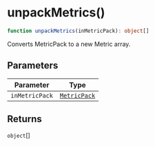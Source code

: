 # unpackMetrics()

```ts
function unpackMetrics(inMetricPack): object[]
```

Converts MetricPack to a new Metric array.

## Parameters

| Parameter | Type |
| ------ | ------ |
| `inMetricPack` | [`MetricPack`](../interfaces/MetricPack.md) |

## Returns

`object`[]
